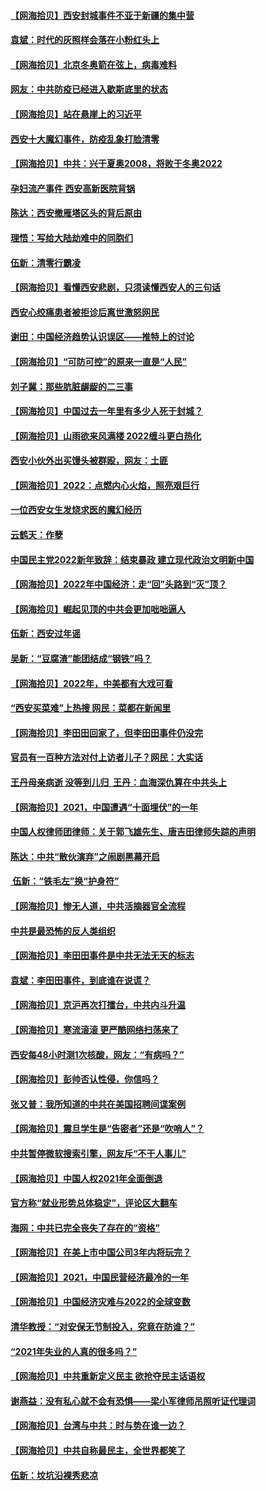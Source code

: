 #### [【网海拾贝】西安封城事件不亚于新疆的集中营](../pages/nsc993/n13496983.md) 
#### [袁斌：时代的灰照样会落在小粉红头上](../pages/nsc993/n13496821.md) 
#### [【网海拾贝】北京冬奥箭在弦上，病毒难料](../pages/nsc993/n13494656.md) 
#### [网友：中共防疫已经进入歇斯底里的状态](../pages/nsc993/n13494227.md) 
#### [【网海拾贝】站在悬崖上的习近平](../pages/nsc993/n13492323.md) 
#### [西安十大魔幻事件，防疫乱象打脸清零](../pages/nsc993/n13492159.md) 
#### [【网海拾贝】中共：兴于夏奥2008，将败于冬奥2022](../pages/nsc993/n13490419.md) 
#### [孕妇流产事件 西安高新医院背锅](../pages/nsc993/n13490369.md) 
#### [陈达：西安撤雁塔区头的背后原由](../pages/nsc993/n13488756.md) 
#### [理悟：写给大陆劫难中的同胞们](../pages/nsc993/n13488623.md) 
#### [伍新：清零行霸凌](../pages/nsc993/n13488526.md) 
#### [【网海拾贝】看懂西安悲剧，只须读懂西安人的三句话](../pages/nsc993/n13488057.md) 
#### [西安心绞痛患者被拒诊后离世激怒网民](../pages/nsc993/n13488004.md) 
#### [谢田：中国经济趋势认识误区——推特上的讨论](../pages/nsc993/n13487969.md) 
#### [【网海拾贝】“可防可控”的原来一直是“人民”](../pages/nsc993/n13486007.md) 
#### [刘子冀：那些肮脏龌龊的二三事](../pages/nsc993/n13484178.md) 
#### [【网海拾贝】中国过去一年里有多少人死于封城？](../pages/nsc993/n13482907.md) 
#### [【网海拾贝】山雨欲来风满楼 2022缠斗更白热化](../pages/nsc993/n13481060.md) 
#### [西安小伙外出买馒头被群殴，网友：土匪](../pages/nsc993/n13478427.md) 
#### [【网海拾贝】2022：点燃内心火焰，照亮艰巨行](../pages/nsc993/n13478397.md) 
#### [一位西安女生发烧求医的魔幻经历](../pages/nsc993/n13478285.md) 
#### [云鹤天：作孽](../pages/nsc993/n13477094.md) 
#### [中国民主党2022新年致辞：结束暴政 建立现代政治文明新中国](../pages/nsc993/n13475379.md) 
#### [【网海拾贝】2022年中国经济：走“回”头路到“灭”顶？](../pages/nsc993/n13474003.md) 
#### [【网海拾贝】崛起见顶的中共会更加咄咄逼人](../pages/nsc993/n13472584.md) 
#### [伍新：西安过年谣](../pages/nsc993/n13470369.md) 
#### [吴新：“豆腐渣”能团结成“钢铁”吗？](../pages/nsc993/n13470344.md) 
#### [【网海拾贝】2022年，中美都有大戏可看](../pages/nsc993/n13468924.md) 
#### [“西安买菜难”上热搜 网民：菜都在新闻里](../pages/nsc993/n13468637.md) 
#### [【网海拾贝】李田田回家了，但李田田事件仍没完](../pages/nsc993/n13465887.md) 
#### [官员有一百种方法对付上访者儿子？网民：大实话](../pages/nsc993/n13465561.md) 
#### [王丹母亲病逝  没等到儿归  王丹：血海深仇算在中共头上](../pages/nsc993/n13463057.md) 
#### [【网海拾贝】2021，中国遭遇“十面埋伏”的一年](../pages/nsc993/n13462157.md) 
#### [中国人权律师团律师：关于郭飞雄先生、唐吉田律师失踪的声明](../pages/nsc993/n13460929.md) 
#### [陈达：中共“散伙演弃”之闹剧黑幕开启](../pages/nsc993/n13460411.md) 
#### [ 伍新：“铁毛左”换“护身符”](../pages/nsc993/n13460399.md) 
#### [【网海拾贝】惨无人道，中共活摘器官全流程](../pages/nsc993/n13460362.md) 
#### [中共是最恐怖的反人类组织](../pages/nsc993/n13458673.md) 
#### [【网海拾贝】李田田事件是中共无法无天的标志](../pages/nsc993/n13459302.md) 
#### [袁斌：李田田事件，到底谁在说谎？](../pages/nsc993/n13459294.md) 
#### [【网海拾贝】京沪再次打擂台，中共内斗升温](../pages/nsc993/n13457732.md) 
#### [【网海拾贝】寒流滚滚 更严酷网络扫荡来了](../pages/nsc993/n13455879.md) 
#### [西安每48小时测1次核酸，网友：“有病吗？”](../pages/nsc993/n13450529.md) 
#### [【网海拾贝】彭帅否认性侵，你信吗？](../pages/nsc993/n13450482.md) 
#### [张又普：我所知道的中共在美国招聘间谍案例](../pages/nsc993/n13449142.md) 
#### [【网海拾贝】震旦学生是“告密者”还是“吹哨人”？](../pages/nsc993/n13448316.md) 
#### [中共暂停微软搜索引擎，网友斥“不干人事儿”](../pages/nsc993/n13446416.md) 
#### [【网海拾贝】中国人权2021年全面倒退](../pages/nsc993/n13446392.md) 
#### [官方称“就业形势总体稳定”，评论区大翻车](../pages/nsc993/n13446333.md) 
#### [海网：中共已完全丧失了存在的“资格”](../pages/nsc993/n13445762.md) 
#### [【网海拾贝】在美上市中国公司3年内将玩完？](../pages/nsc993/n13445178.md) 
#### [【网海拾贝】2021，中国民营经济最冷的一年](../pages/nsc993/n13443352.md) 
#### [【网海拾贝】中国经济灾难与2022的全球变数](../pages/nsc993/n13440982.md) 
#### [清华教授：“对安保无节制投入，究竟在防谁？”](../pages/nsc993/n13440939.md) 
#### [“2021年失业的人真的很多吗？”](../pages/nsc993/n13438732.md) 
#### [【网海拾贝】中共重新定义民主 欲抢夺民主话语权](../pages/nsc993/n13438697.md) 
#### [谢燕益：没有私心就不会有恐惧——梁小军律师吊照听证代理词](../pages/nsc993/n13437175.md) 
#### [【网海拾贝】台湾与中共：时与势在谁一边？](../pages/nsc993/n13434295.md) 
#### [【网海拾贝】中共自称最民主，全世界都笑了](../pages/nsc993/n13432337.md) 
#### [伍新：坟坑沿裸秀悲凉](../pages/nsc993/n13432204.md) 
